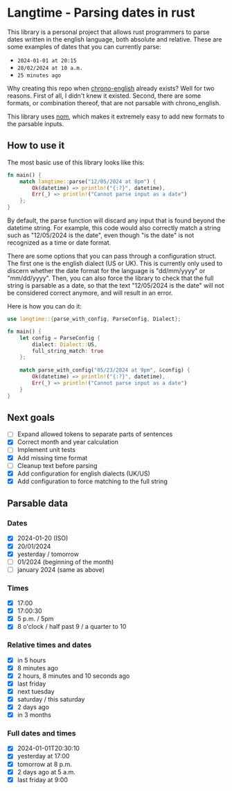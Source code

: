 # Langtime - Parsing dates in rust
This library is a personal project that allows rust programmers to 
parse dates written in the english language, both absolute and relative.
These are some examples of dates that you can currently parse:
- `2024-01-01 at 20:15`
- `28/02/2024 at 10 a.m.`
- `25 minutes ago`

Why creating this repo when [chrono-english](https://github.com/stevedonovan/chrono-english)
already exists? Well for two reasons. First of all, I didn't knew it existed.
Second, there are some formats, or combination thereof, that are
not parsable with chrono_english.

This library uses [nom](https://github.com/rust-bakery/nom), which
makes it extremely easy to add new formats to the parsable inputs.

## How to use it
The most basic use of this library looks like this:

```rust
fn main() {
    match langtime::parse("12/05/2024 at 8pm") {
        Ok(datetime) => println!("{:?}", datetime),
        Err(_) => println!("Cannot parse input as a date")
    };
}
```

By default, the parse function will discard any input that
is found beyond the datetime string. For example, this code
would also correctly match a string such as "12/05/2024 is the date",
even though "is the date" is not recognized as a time or date format.

There are some options that you can pass through a configuration
struct. The first one is the english dialect (US or UK). This
is currently only used to discern whether the date format for the
language is "dd/mm/yyyy" or "mm/dd/yyyy". 
Then, you can also force the library to check that the full string is
parsable as a date, so that the text "12/05/2024 is the date" will not 
be considered correct anymore, and will result in an error.

Here is how you can do it:

```rust
use langtime::{parse_with_config, ParseConfig, Dialect};

fn main() {
    let config = ParseConfig {
        dialect: Dialect::US,
        full_string_match: true
    };
    
    match parse_with_config("05/23/2024 at 9pm", &config) {
        Ok(datetime) => println!("{:?}", datetime),
        Err(_) => println!("Cannot parse input as a date")
    }
}
```

## Next goals
- [ ] Expand allowed tokens to separate parts of sentences
- [x] Correct month and year calculation
- [ ] Implement unit tests
- [x] Add missing time format
- [ ] Cleanup text before parsing
- [x] Add configuration for english dialects (UK/US)
- [x] Add configuration to force matching to the full string

## Parsable data
### Dates
- [x] 2024-01-20 (ISO)
- [x] 20/01/2024
- [x] yesterday / tomorrow
- [ ] 01/2024 (beginning of the month)
- [ ] january 2024 (same as above)

### Times
- [x] 17:00
- [x] 17:00:30
- [x] 5 p.m. / 5pm
- [x] 8 o'clock / half past 9 / a quarter to 10

### Relative times and dates
- [x] in 5 hours
- [x] 8 minutes ago
- [x] 2 hours, 8 minutes and 10 seconds ago
- [x] last friday
- [x] next tuesday
- [x] saturday / this saturday
- [x] 2 days ago
- [x] in 3 months

### Full dates and times
- [x] 2024-01-01T20:30:10
- [x] yesterday at 17:00
- [x] tomorrow at 8 p.m.
- [x] 2 days ago at 5 a.m.
- [x] last friday at 9:00 
